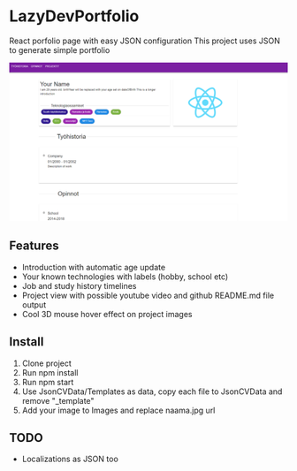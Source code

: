 # LazyDevPortfolio
React porfolio page with easy JSON configuration
This project uses JSON to generate simple portfolio

 ![Image](image.png)

 ## Features
 * Introduction with automatic age update
 * Your known technologies with labels (hobby, school etc)
 * Job and study history timelines
 * Project view with possible youtube video and github README.md file output
 * Cool 3D mouse hover effect on project images
  
 ## Install
 1. Clone project
 2. Run npm install
 3. Run npm start
 4. Use JsonCVData/Templates as data, copy each file to JsonCVData and remove "_template" 
 5. Add your image to Images and replace naama.jpg url
 ## TODO
 * Localizations as JSON too

